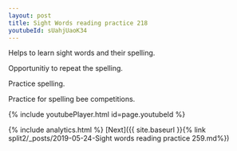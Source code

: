 ```yaml
---
layout: post
title: Sight Words reading practice 218
youtubeId: sUahjUaoK34
---
```

 
 
Helps to learn sight words and their spelling.

Opportunitiy to repeat the spelling. 

Practice spelling. 
 
Practice for spelling bee competitions. 
 
{% include youtubePlayer.html id=page.youtubeId %}
 
 
{% include analytics.html %} 
[Next]({{ site.baseurl }}{% link  split2/_posts/2019-05-24-Sight words reading practice 259.md%})
 
